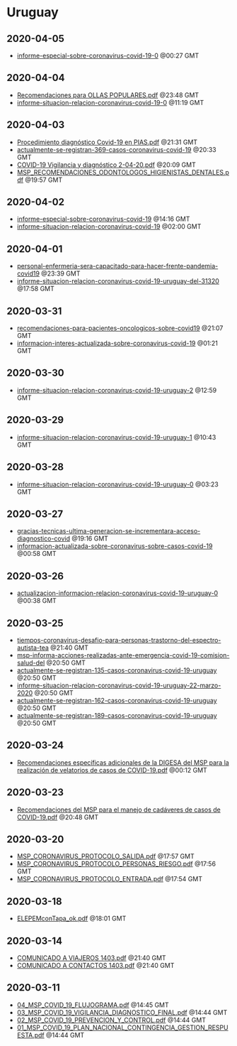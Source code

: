 # Uruguay


## 2020-04-05

* [informe-especial-sobre-coronavirus-covid-19-0](acbfb64432bcc982c2b268d177db7337b105fa13/file.pdf) @00:27 GMT

## 2020-04-04

* [Recomendaciones para OLLAS POPULARES.pdf](2fe4eac214dc2b5934e4f58b93a4e2a2442b9c10/file.pdf) @23:48 GMT
* [informe-situacion-relacion-coronavirus-covid-19-0](f0c8a8dcafe03eaf7aa377be2ea9e483cb80cad6/file.pdf) @11:19 GMT

## 2020-04-03

* [Procedimiento diagnóstico Covid-19 en PIAS.pdf](b00b5ca6fdcaeb4342b1862975247a565d84f3b1/file.pdf) @21:31 GMT
* [actualmente-se-registran-369-casos-coronavirus-covid-19](88819c997138745ac759ef500cc2d332379d2c48/file.pdf) @20:33 GMT
* [COVID-19 Vigilancia y diagnóstico 2-04-20.pdf](1d46850fbb1fd2acc269adc69a28f1eaf64e3ebb/file.pdf) @20:09 GMT
* [MSP\_RECOMENDACIONES\_ODONTOLOGOS\_HIGIENISTAS\_DENTALES.pdf](8ac0c6de562607a0326a6b1a7dae711c4bba4290/file.pdf) @19:57 GMT

## 2020-04-02

* [informe-especial-sobre-coronavirus-covid-19](31d459dc8af512a904c5a66c59232a2aeee26e0b/file.pdf) @14:16 GMT
* [informe-situacion-relacion-coronavirus-covid-19](6bf12d6d5ba38e4ce3d16fc94de64341de5fd9ff/file.pdf) @02:00 GMT

## 2020-04-01

* [personal-enfermeria-sera-capacitado-para-hacer-frente-pandemia-covid19](0e0dfaeac45ca8ab2e72327c34aeabb5b6e35dd6/file.pdf) @23:39 GMT
* [informe-situacion-relacion-coronavirus-covid-19-uruguay-del-31320](a660cc7aa072c251c76c461711d4506f94839400/file.pdf) @17:58 GMT

## 2020-03-31

* [recomendaciones-para-pacientes-oncologicos-sobre-covid19](70bef2047f4d27c390e635298ee0f8a45d681a38/file.pdf) @21:07 GMT
* [informacion-interes-actualizada-sobre-coronavirus-covid-19](7c598b12670181d25809ec0a4d84da8238e7c2e7/file.pdf) @01:21 GMT

## 2020-03-30

* [informe-situacion-relacion-coronavirus-covid-19-uruguay-2](ad588d41fb1c510ba71c9384084db91d8a149973/file.pdf) @12:59 GMT

## 2020-03-29

* [informe-situacion-relacion-coronavirus-covid-19-uruguay-1](f044ea2dbfa0bd90cadc5051a9a007eae8f9139b/file.pdf) @10:43 GMT

## 2020-03-28

* [informe-situacion-relacion-coronavirus-covid-19-uruguay-0](70878909ee9bd5e9ee4263d9cdf22be0c50615bf/file.pdf) @03:23 GMT

## 2020-03-27

* [gracias-tecnicas-ultima-generacion-se-incrementara-acceso-diagnostico-covid](431cf74ae857bcbb6dd403695178085a25e457ad/file.pdf) @19:16 GMT
* [informacion-actualizada-sobre-coronavirus-sobre-casos-covid-19](de517174defd1138306b36eb40287dee9cbc0243/file.pdf) @00:58 GMT

## 2020-03-26

* [actualizacion-informacion-relacion-coronavirus-covid-19-uruguay-0](0455d3663341800b4c3559bbee930a43b03a47ac/file.pdf) @00:38 GMT

## 2020-03-25

* [tiempos-coronavirus-desafio-para-personas-trastorno-del-espectro-autista-tea](53e48c07505645f937cd64f1c0ab973b9b1c4cb6/file.pdf) @21:40 GMT
* [msp-informa-acciones-realizadas-ante-emergencia-covid-19-comision-salud-del](bf6b5d3b9d5ff9cfbc1ae62342a31a27f8ae80bb/file.pdf) @20:50 GMT
* [actualmente-se-registran-135-casos-coronavirus-covid-19-uruguay](bfacb4747f619dc949443041fa24db31b7fb5b16/file.pdf) @20:50 GMT
* [informe-situacion-relacion-coronavirus-covid-19-uruguay-22-marzo-2020](e6697403b5b8c09fbfc4e7c2f88695c069871ffb/file.pdf) @20:50 GMT
* [actualmente-se-registran-162-casos-coronavirus-covid-19-uruguay](8bac425662635dc6b9c20a0c628c186ef1c07129/file.pdf) @20:50 GMT
* [actualmente-se-registran-189-casos-coronavirus-covid-19-uruguay](372b1b206f6ebff1e22f3719bc3c55eec1b18695/file.pdf) @20:50 GMT

## 2020-03-24

* [Recomendaciones específicas adicionales de la DIGESA del MSP para la realización de velatorios de casos de COVID-19.pdf](17decf5e1b3d3d2ea15b32da5190e59689111b05/file.pdf) @00:12 GMT

## 2020-03-23

* [Recomendaciones del MSP para el manejo de cadáveres de casos de COVID-19.pdf](83aaa8dbc006c96ba195c69b03bf2cfe0789bc4d/file.pdf) @20:48 GMT

## 2020-03-20

* [MSP\_CORONAVIRUS\_PROTOCOLO\_SALIDA.pdf](4571f9ed2f5346d5ae1641492ac1396c2fa814aa/file.pdf) @17:57 GMT
* [MSP\_CORONAVIRUS\_PROTOCOLO\_PERSONAS\_RIESGO.pdf](b3e6afd02cf5b6ded4719f8856973bf8b4732147/file.pdf) @17:56 GMT
* [MSP\_CORONAVIRUS\_PROTOCOLO\_ENTRADA.pdf](51a15874002dd7f5a11d371e1016e645f3a4fa42/file.pdf) @17:54 GMT

## 2020-03-18

* [ELEPEMconTapa\_ok.pdf](e736990ac61efd6a32cbaaa5c88ad064cd27a0fb/file.pdf) @18:01 GMT

## 2020-03-14

* [COMUNICADO A VIAJEROS 1403.pdf](b78271ec10ae9d67ecb0a994a481c4edb97f6a12/file.pdf) @21:40 GMT
* [COMUNICADO A CONTACTOS 1403.pdf](442e3a09509fab77394cc314a1ca4e96a84b1267/file.pdf) @21:40 GMT

## 2020-03-11

* [04\_MSP\_COVID\_19\_FLUJOGRAMA.pdf](d91d44a714852f54b748543d7899f53e2feb0208/file.pdf) @14:45 GMT
* [03\_MSP\_COVID\_19\_VIGILANCIA\_DIAGNOSTICO\_FINAL.pdf](facb7b3559611e45d55968859a2d03f3f54c528f/file.pdf) @14:44 GMT
* [02\_MSP\_COVID\_19\_PREVENCION\_Y\_CONTROL.pdf](917c44fe8ecc05c79b0071ec82d9e302b8bccfde/file.pdf) @14:44 GMT
* [01\_MSP\_COVID\_19\_PLAN\_NACIONAL\_CONTINGENCIA\_GESTION\_RESPUESTA.pdf](4d1c6401d46fc97d389677914e1357ca119bffbe/file.pdf) @14:44 GMT
